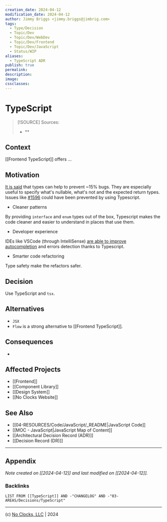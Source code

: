 ```yaml
---
creation_date: 2024-04-12
modification_date: 2024-04-12
author: Jimmy Briggs <jimmy.briggs@jimbrig.com>
tags:
  - Type/Decision
  - Topic/Dev
  - Topic/Dev/WebDev
  - Topic/Dev/Frontend
  - Topic/Dev/JavaScript
  - Status/WIP
aliases:
  - TypeScript ADR
publish: true
permalink:
description:
image:
cssclasses:
---
```


# TypeScript

> [!SOURCE] Sources:
> - **

## Context

[[Frontend TypeScript]] offers ...

## Motivation

[It is said](http://ttendency.cs.ucl.ac.uk/projects/type_study/documents/type_study.pdf) that types can help to prevent ~15% bugs. They are especially useful to specify what's nullable, what's not and the expected return types. Issues like [#1596](https://github.com/opencollective/opencollective/issues/1596) could have been prevented by using Typescript.

- Cleaner patterns

By providing `interface` and `enum` types out of the box, Typescript makes the code cleaner and easier to understand in places that use them.

- Developer experience

IDEs like VSCode (through IntelliSense) [are able to improve autocompletion](https://code.visualstudio.com/docs/languages/typescript) and errors detection thanks to Typescript.

- Smarter code refactoring

Type safety make the refactors safer.

## Decision

Use TypeScript and `tsx`.

## Alternatives

- `JSX`
- `Flow` is a strong alternative to [[Frontend TypeScript]].

## Consequences

-

## Affected Projects

- [[Frontend]]
- [[Component Library]]
- [[Design System]]
- [[No Clocks Website]]

## See Also

- [[04-RESOURCES/Code/JavaScript/_README|JavaScript Code]]
- [[MOC - JavaScript|JavaScript Map of Content]]
- [[Architectural Decision Record (ADR)]]
- [[Decision Record (DR)]]

***

## Appendix

*Note created on [[2024-04-12]] and last modified on [[2024-04-12]].*

### Backlinks

```dataview
LIST FROM [[TypeScript]] AND -"CHANGELOG" AND -"03-AREAS/Decisions/TypeScript"
```

***

(c) [No Clocks, LLC](https://github.com/noclocks) | 2024